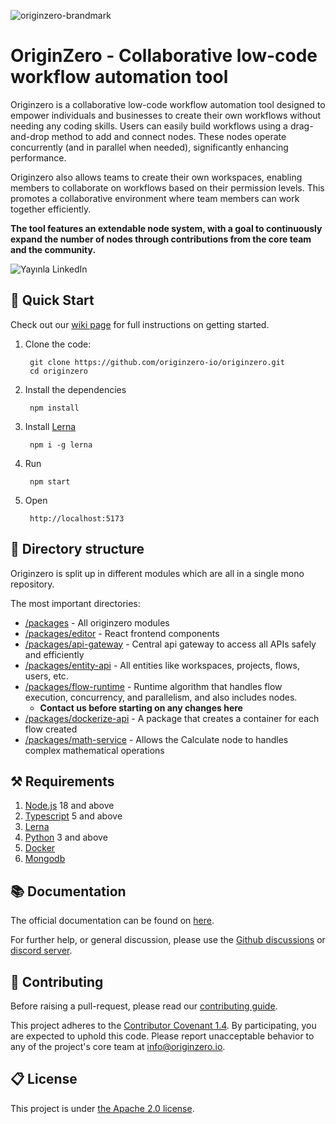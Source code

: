 ![originzero-brandmark](https://github.com/user-attachments/assets/6e648bc9-9179-4b3c-937e-5b8ea1ebb10c)

# OriginZero - Collaborative low-code workflow automation tool

Originzero is a collaborative low-code workflow automation tool designed to empower individuals and businesses to create their own workflows without needing any coding skills. Users can easily build workflows using a drag-and-drop method to add and connect nodes. These nodes operate concurrently (and in parallel when needed), significantly enhancing performance. 

Originzero also allows teams to create their own workspaces, enabling members to collaborate on workflows based on their permission levels. This promotes a collaborative environment where team members can work together efficiently. 

**The tool features an extendable node system, with a goal to continuously expand the number of nodes through contributions from the core team and the community.**

![Yayınla LinkedIn](https://github.com/user-attachments/assets/3225e639-b219-4e80-b48b-9e14e4a4ad7e)

## 🏁 Quick Start

Check out our [wiki page](https://github.com/originzero-io/originzero/wiki/Getting-Started) for full instructions on getting started.

1. Clone the code:
   
        git clone https://github.com/originzero-io/originzero.git
        cd originzero 

2. Install the dependencies

        npm install
3. Install [Lerna](https://lerna.js.org/docs/introduction)

        npm i -g lerna

4. Run
   
        npm start
5. Open
   
        http://localhost:5173


## 📂 Directory structure

Originzero is split up in different modules which are all in a single mono repository.

The most important directories:

- [/packages](/packages) - All originzero modules
- [/packages/editor](/packages/editor) - React frontend components
- [/packages/api-gateway](/packages/api-gateway) - Central api gateway to access all APIs safely and efficiently
- [/packages/entity-api](/packages/entity-api) - All entities like workspaces, projects, flows, users, etc.
- [/packages/flow-runtime](/packages/flow-runtime) - Runtime algorithm that handles flow execution, concurrency, and parallelism, and also includes nodes.
  - **Contact us before starting on any changes here**
- [/packages/dockerize-api](/packages/dockerize-api) - A package that creates a container for each flow created
- [/packages/math-service](/packages/math-service) - Allows the Calculate node to handles complex mathematical operations

## ⚒️ Requirements
1. [Node.js](https://nodejs.org/en/download/package-manager) 18 and above
2. [Typescript](https://www.typescriptlang.org/download/) 5 and above
3. [Lerna](https://lerna.js.org/docs/getting-started)
4. [Python](https://www.python.org/downloads/) 3 and above
5. [Docker](https://www.docker.com/products/docker-desktop/)
6. [Mongodb](https://www.mongodb.com/try/download/community-kubernetes-operator)

## 📚 Documentation

The official documentation can be found on [here](https://github.com/originzero-io/originzero/wiki).

For further help, or general discussion, please use the [Github discussions](https://github.com/orgs/originzero-io/discussions) or [discord server](https://discord.gg/VyQD9QAq).

## 💫 Contributing
Before raising a pull-request, please read our
[contributing guide](/CONTRIBUTING.md).

This project adheres to the [Contributor Covenant 1.4](http://contributor-covenant.org/version/1/4/).
 By participating, you are expected to uphold this code. Please report unacceptable
 behavior to any of the project's core team at info@originzero.io.

## 📋 License

This project is under [the Apache 2.0 license](LICENSE).
